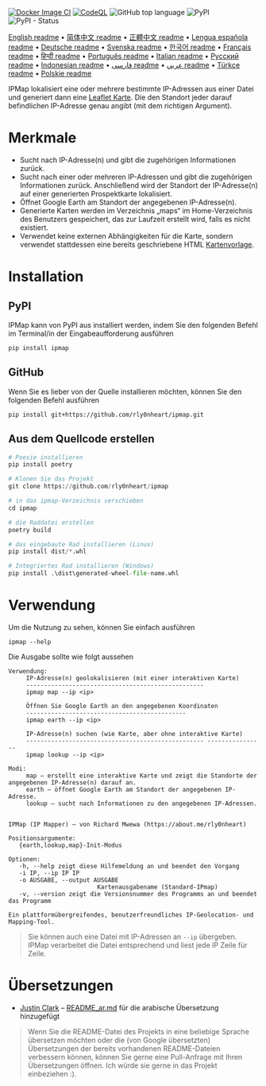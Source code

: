 [![Docker Image CI](https://github.com/rly0nheart/ipmap/actions/workflows/docker-image.yml/badge.svg)](https://github.com/rly0nheart/ipmap/actions/workflows/docker-image.yml)
[![CodeQL](https://github.com/rly0nheart/ipmap/actions/workflows/codeql.yml/badge.svg)](https://github.com/rly0nheart/ipmap/actions/workflows/codeql.yml)
![GitHub top language](https://img.shields.io/github/languages/top/rly0nheart/ipmap?logo=github)
![PyPI](https://img.shields.io/pypi/v/ipmap?label=Latest%20Release&logo=pypi)
![PyPI - Status](https://img.shields.io/pypi/status/ipmap?label=Status&logo=pypi)

[English readme](https://github.com/rly0nheart/ipmap/blob/master/README.md) •
[简体中文 readme](https://github.com/rly0nheart/ipmap/blob/master/README_zh-CN.md) •
[正體中文 readme](https://github.com/rly0nheart/ipmap/blob/master/README_zh-TW.md) •
[Lengua española readme](https://github.com/rly0nheart/ipmap/blob/master/README_es.md) •
[Deutsche readme](https://github.com/rly0nheart/ipmap/blob/master/README_de.md) •
[Svenska readme](https://github.com/rly0nheart/ipmap/blob/master/README_sv.md) •
[한국어 readme](https://github.com/rly0nheart/ipmap/blob/master/README_kr.md) •
[Français readme](https://github.com/rly0nheart/ipmap/blob/master/README_fr.md) •
[हिन्दी readme](https://github.com/rly0nheart/ipmap/blob/master/README_hi.md) •
[Português readme](https://github.com/rly0nheart/ipmap/blob/master/README_pt.md) •
[Italian readme](https://github.com/rly0nheart/ipmap/blob/master/README_it.md) •
[Русский readme](https://github.com/rly0nheart/ipmap/blob/master/README_ru.md) •
[Indonesian readme](https://github.com/rly0nheart/ipmap/blob/master/README_id.md) •
[فارسی readme](https://github.com/rly0nheart/ipmap/blob/master/README_fa.md) •
[عربي readme](https://github.com/rly0nheart/ipmap/blob/master/README_ar.md) •
[Türkçe readme](https://github.com/rly0nheart/ipmap/blob/master/README_tr.md) •
[Polskie readme](https://github.com/rly0nheart/ipmap/blob/master/README_pl.md)

IPMap lokalisiert eine oder mehrere bestimmte IP-Adressen aus einer Datei und generiert dann eine [Leaflet Karte](https://github.com/leaflet/leaflet). Die den Standort jeder darauf befindlichen IP-Adresse genau angibt (mit dem richtigen Argument).

# Merkmale
* Sucht nach IP-Adresse(n) und gibt die zugehörigen Informationen zurück.
* Sucht nach einer oder mehreren IP-Adressen und gibt die zugehörigen Informationen zurück. Anschließend wird der Standort der IP-Adresse(n) auf einer generierten Prospektkarte lokalisiert.
* Öffnet Google Earth am Standort der angegebenen IP-Adresse(n).
* Generierte Karten werden im Verzeichnis „maps“ im Home-Verzeichnis des Benutzers gespeichert, das zur Laufzeit erstellt wird, falls es nicht existiert.
* Verwendet keine externen Abhängigkeiten für die Karte, sondern verwendet stattdessen eine bereits geschriebene HTML [Kartenvorlage](ipmap/data/templates/map.html).

# Installation
## PyPI
IPMap kann von PyPI aus installiert werden, indem Sie den folgenden Befehl im Terminal/in der Eingabeaufforderung ausführen
```
pip install ipmap
```
## GitHub
Wenn Sie es lieber von der Quelle installieren möchten, können Sie den folgenden Befehl ausführen
```
pip install git+https://github.com/rly0nheart/ipmap.git
```
## Aus dem Quellcode erstellen
```Python
# Poesie installieren
pip install poetry

# Klonen Sie das Projekt
git clone https://github.com/rly0nheart/ipmap

# in das ipmap-Verzeichnis verschieben
cd ipmap

# die Raddatei erstellen
poetry build

# das eingebaute Rad installieren (Linux)
pip install dist/*.whl

# Integriertes Rad installieren (Windows)
pip install .\dist\generated-wheel-file-name.whl
```

# Verwendung
Um die Nutzung zu sehen, können Sie einfach ausführen
```
ipmap --help
```
Die Ausgabe sollte wie folgt aussehen
```
Verwendung:
     IP-Adresse(n) geolokalisieren (mit einer interaktiven Karte)
     --------------------------------------------------
     ipmap map --ip <ip>

     Öffnen Sie Google Earth an den angegebenen Koordinaten
     ---------------------------------------------
     ipmap earth --ip <ip>

     IP-Adresse(n) suchen (wie Karte, aber ohne interaktive Karte)
     -------------------------------------------------- ----------------
     ipmap lookup --ip <ip>

Modi:
     map – erstellt eine interaktive Karte und zeigt die Standorte der angegebenen IP-Adresse(n) darauf an.
     earth – öffnet Google Earth am Standort der angegebenen IP-Adresse.
     lookup – sucht nach Informationen zu den angegebenen IP-Adressen.


IPMap (IP Mapper) – von Richard Mwewa (https://about.me/rly0nheart)

Positionsargumente:
   {earth,lookup,map}-Init-Modus

Optionen:
   -h, --help zeigt diese Hilfemeldung an und beendet den Vorgang
   -i IP, --ip IP IP
   -o AUSGABE, --output AUSGABE
                         Kartenausgabename (Standard-IPmap)
   -v, --version zeigt die Versionsnummer des Programms an und beendet das Programm

Ein plattformübergreifendes, benutzerfreundliches IP-Geolocation- und Mapping-Tool.
```
> Sie können auch eine Datei mit IP-Adressen an `--ip` übergeben. IPMap verarbeitet die Datei entsprechend und liest jede IP Zeile für Zeile.
# Übersetzungen
* [Justin Clark](https://github.com/jclark1913) – [README_ar.md](https://github.com/rly0nheart/ipmap/blob/master/README_ar.md) für die arabische Übersetzung hinzugefügt
> Wenn Sie die README-Datei des Projekts in eine beliebige Sprache übersetzen möchten oder die (von Google übersetzten) Übersetzungen der bereits vorhandenen README-Dateien verbessern können, können Sie gerne eine Pull-Anfrage mit Ihren Übersetzungen öffnen. Ich würde sie gerne in das Projekt einbeziehen :).
